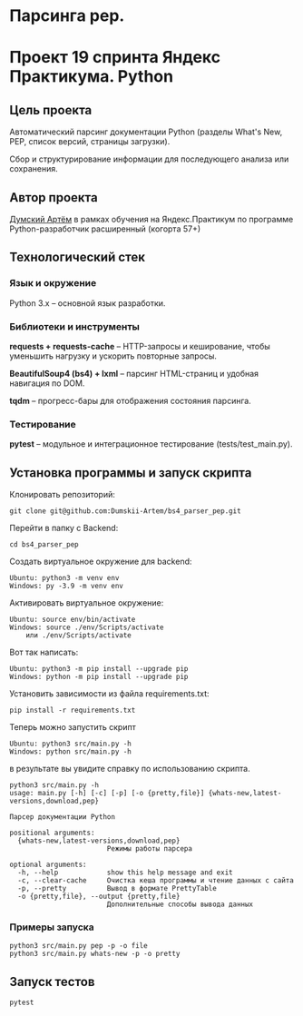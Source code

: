 # Парсинга pep.
# Проект 19 спринта Яндекс Практикума. Python 

## Цель проекта

Автоматический парсинг документации Python (разделы What's New, PEP, список версий, страницы загрузки).

Сбор и структурирование информации для последующего анализа или сохранения.


## Автор проекта
[Думский Артём](https://github.com/Dumskii-Artem) в рамках обучения
на Яндекс.Практикум по программе Python-разработчик расширенный (когорта 57+)


## Технологический стек

### Язык и окружение

Python 3.x – основной язык разработки.


### Библиотеки и инструменты

**requests + requests-cache** – HTTP-запросы и кеширование, чтобы уменьшить нагрузку и ускорить повторные запросы.

**BeautifulSoup4 (bs4) + lxml** – парсинг HTML-страниц и удобная навигация по DOM.

**tqdm** – прогресс-бары для отображения состояния парсинга.


### Тестирование

**pytest** – модульное и интеграционное тестирование (tests/test_main.py).


## Установка программы и запуск скрипта

Клонировать репозиторий:
```
git clone git@github.com:Dumskii-Artem/bs4_parser_pep.git
```

Перейти в папку с Backend:
```
cd bs4_parser_pep
```
Cоздать виртуальное окружение для backend:
```
Ubuntu: python3 -m venv env
Windows: py -3.9 -m venv env
```
Активировать виртуальное окружение:
```
Ubuntu: source env/bin/activate
Windows: source ./env/Scripts/activate
    или ./env/Scripts/activate
```
Вот так написать:
```
Ubuntu: python3 -m pip install --upgrade pip
Windows: python -m pip install --upgrade pip
```
Установить зависимости из файла requirements.txt:
```
pip install -r requirements.txt
```

Теперь можно запустить скрипт
```
Ubuntu: python3 src/main.py -h
Windows: python src/main.py -h
```
в результате вы увидите справку по использованию скрипта.
```
python3 src/main.py -h
usage: main.py [-h] [-c] [-p] [-o {pretty,file}] {whats-new,latest-versions,download,pep}

Парсер документации Python

positional arguments:
  {whats-new,latest-versions,download,pep}
                        Режимы работы парсера

optional arguments:
  -h, --help            show this help message and exit
  -c, --clear-cache     Очистка кеша программы и чтение данных с сайта
  -p, --pretty          Вывод в формате PrettyTable
  -o {pretty,file}, --output {pretty,file}
                        Дополнительные способы вывода данных
```
### Примеры запуска 

```
python3 src/main.py pep -p -o file
python3 src/main.py whats-new -p -o pretty
```

## Запуск тестов
```
pytest
```

